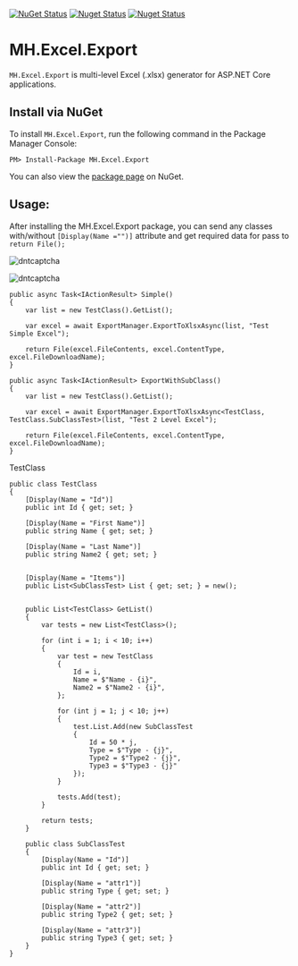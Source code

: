 [![NuGet Status](https://img.shields.io/nuget/v/MH.Excel.Export)](https://www.nuget.org/packages/MH.Excel.Export)
[![Nuget Status](https://img.shields.io/nuget/vpre/MH.Excel.Export)](https://www.nuget.org/packages/MH.Excel.Export)
[![Nuget Status](https://img.shields.io/nuget/dt/MH.Excel.Export)](https://www.nuget.org/packages/MH.Excel.Export)

# MH.Excel.Export

`MH.Excel.Export` is multi-level Excel (.xlsx) generator for ASP.NET Core applications.

## Install via NuGet

To install `MH.Excel.Export`, run the following command in the Package Manager Console:

```
PM> Install-Package MH.Excel.Export
``` 
You can also view the [package page](https://www.nuget.org/packages/MH.Excel.Export) on NuGet.

## Usage:

After installing the MH.Excel.Export package, you can send any classes with/without `[Display(Name ="")]` attribute and get required data for pass to `return File();`

![dntcaptcha](https://raw.github.com/mohsen2hasani/MH.Excel/master/MH.Excel.Export.Simple.jpg)

![dntcaptcha](https://raw.github.com/mohsen2hasani/MH.Excel/master/MH.Excel.ExportWithSubClass.jpg)


```
public async Task<IActionResult> Simple()
{
    var list = new TestClass().GetList();

    var excel = await ExportManager.ExportToXlsxAsync(list, "Test Simple Excel");

    return File(excel.FileContents, excel.ContentType, excel.FileDownloadName);
}

public async Task<IActionResult> ExportWithSubClass()
{
    var list = new TestClass().GetList();

    var excel = await ExportManager.ExportToXlsxAsync<TestClass, TestClass.SubClassTest>(list, "Test 2 Level Excel");

    return File(excel.FileContents, excel.ContentType, excel.FileDownloadName);
}
```

TestClass
```
public class TestClass
{
    [Display(Name = "Id")]
    public int Id { get; set; }

    [Display(Name = "First Name")]
    public string Name { get; set; }

    [Display(Name = "Last Name")]
    public string Name2 { get; set; }


    [Display(Name = "Items")]
    public List<SubClassTest> List { get; set; } = new();


    public List<TestClass> GetList()
    {
        var tests = new List<TestClass>();

        for (int i = 1; i < 10; i++)
        {
            var test = new TestClass
            {
                Id = i,
                Name = $"Name - {i}",
                Name2 = $"Name2 - {i}",
            };

            for (int j = 1; j < 10; j++)
            {
                test.List.Add(new SubClassTest
                {
                    Id = 50 * j,
                    Type = $"Type - {j}",
                    Type2 = $"Type2 - {j}",
                    Type3 = $"Type3 - {j}"
                });
            }

            tests.Add(test);
        }

        return tests;
    }

    public class SubClassTest
    {
        [Display(Name = "Id")]
        public int Id { get; set; }

        [Display(Name = "attr1")]
        public string Type { get; set; }

        [Display(Name = "attr2")]
        public string Type2 { get; set; }

        [Display(Name = "attr3")]
        public string Type3 { get; set; }
    }
}
```
